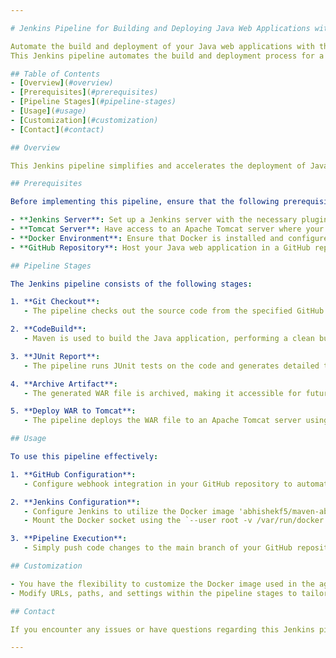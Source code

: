 ```yaml
---

# Jenkins Pipeline for Building and Deploying Java Web Applications with Docker

Automate the build and deployment of your Java web applications with this Jenkins pipeline. This robust CI/CD solution leverages Docker as an agent for streamlined, consistent, and efficient deployment to an Apache Tomcat server.
This Jenkins pipeline automates the build and deployment process for a Java web application to an Apache Tomcat server. It utilizes Docker containers for isolation and is triggered by GitHub pushes to the main branch.

## Table of Contents
- [Overview](#overview)
- [Prerequisites](#prerequisites)
- [Pipeline Stages](#pipeline-stages)
- [Usage](#usage)
- [Customization](#customization)
- [Contact](#contact)

## Overview

This Jenkins pipeline simplifies and accelerates the deployment of Java web applications to an Apache Tomcat server. The pipeline automates various stages, including building, testing, archiving, and deploying your applications with precision and reliability. It's designed to seamlessly integrate with your GitHub repository, triggering automated builds on every push to the main branch.

## Prerequisites

Before implementing this pipeline, ensure that the following prerequisites are met:

- **Jenkins Server**: Set up a Jenkins server with the necessary plugins, including GitHub Integration, Docker Pipeline (for Docker containerization), Generic Webhook Trigger Plugin, and SSH Agent Plugin.
- **Tomcat Server**: Have access to an Apache Tomcat server where your WAR files will be deployed.
- **Docker Environment**: Ensure that Docker is installed and configured on your Jenkins server. Mount the Docker socket for container access.
- **GitHub Repository**: Host your Java web application in a GitHub repository.

## Pipeline Stages

The Jenkins pipeline consists of the following stages:

1. **Git Checkout**:
   - The pipeline checks out the source code from the specified GitHub repository.

2. **CodeBuild**:
   - Maven is used to build the Java application, performing a clean build and packaging it into a WAR file.

3. **JUnit Report**:
   - The pipeline runs JUnit tests on the code and generates detailed test reports.

4. **Archive Artifact**:
   - The generated WAR file is archived, making it accessible for future reference and deployment.

5. **Deploy WAR to Tomcat**:
   - The pipeline deploys the WAR file to an Apache Tomcat server using SSH and SCP, ensuring a seamless deployment process.

## Usage

To use this pipeline effectively:

1. **GitHub Configuration**:
   - Configure webhook integration in your GitHub repository to automatically trigger the Jenkins pipeline on pushes to the main branch.

2. **Jenkins Configuration**:
   - Configure Jenkins to utilize the Docker image 'abhishekf5/maven-abhishek-docker-agent:v1' for pipeline execution.
   - Mount the Docker socket using the `--user root -v /var/run/docker.sock:/var/run/docker.sock` argument to grant Docker access.

3. **Pipeline Execution**:
   - Simply push code changes to the main branch of your GitHub repository. Jenkins will automatically execute the pipeline stages on each push event, ensuring a seamless and automated deployment process.

## Customization

- You have the flexibility to customize the Docker image used in the agent section to match the specific requirements of your projects.
- Modify URLs, paths, and settings within the pipeline stages to tailor the pipeline to your unique project needs.

## Contact

If you encounter any issues or have questions regarding this Jenkins pipeline, please do not hesitate to reach out to Ashutosh Kumar at ashutoshkumar101094@gmail.com We are committed to helping you optimize your CI/CD process for successful and efficient Java web application deployments.

---
```

